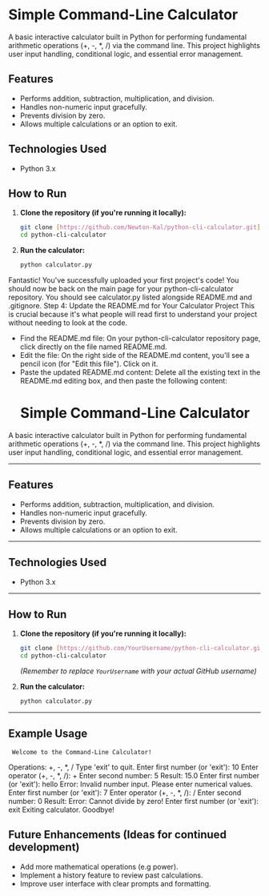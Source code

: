 # Simple Command-Line Calculator

A basic interactive calculator built in Python for performing fundamental arithmetic operations (+, -, *, /) via the command line. This project highlights user input handling, conditional logic, and essential error management.

## Features

* Performs addition, subtraction, multiplication, and division.
* Handles non-numeric input gracefully.
* Prevents division by zero.
* Allows multiple calculations or an option to exit.

## Technologies Used

* Python 3.x

## How to Run

1. **Clone the repository (if you're running it locally):**
    ```bash
    git clone [https://github.com/Newton-Kal/python-cli-calculator.git](https://github.com/Newton-Kal/python-cli-calculator.git)
    cd python-cli-calculator
    ```

2.  **Run the calculator:**
    ```bash
    python calculator.py
    ```

Fantastic! You've successfully uploaded your first project's code!
You should now be back on the main page for your python-cli-calculator repository. You should see calculator.py listed alongside README.md and .gitignore.
Step 4: Update the README.md for Your Calculator Project
This is crucial because it's what people will read first to understand your project without needing to look at the code.
 * Find the README.md file: On your python-cli-calculator repository page, click directly on the file named README.md.
 * Edit the file: On the right side of the README.md content, you'll see a pencil icon (for "Edit this file"). Click on it.
 * Paste the updated README.md content: Delete all the existing text in the README.md editing box, and then paste the following content:
   # Simple Command-Line Calculator

A basic interactive calculator built in Python for performing fundamental arithmetic operations (+, -, *, /) via the command line. This project highlights user input handling, conditional logic, and essential error management.

---

## Features

* Performs addition, subtraction, multiplication, and division.
* Handles non-numeric input gracefully.
* Prevents division by zero.
* Allows multiple calculations or an option to exit.

---

## Technologies Used

* Python 3.x

---

## How to Run

1.  **Clone the repository (if you're running it locally):**
    ```bash
    git clone [https://github.com/YourUsername/python-cli-calculator.git](https://github.com/YourUsername/python-cli-calculator.git)
    cd python-cli-calculator
    ```
    *(Remember to replace `YourUsername` with your actual GitHub username)*

2.  **Run the calculator:**
    ```bash
    python calculator.py
    ```

---

## Example Usage


     Welcome to the Command-Line Calculator! 
   Operations: +, -, *, /
   Type 'exit' to quit.
   Enter first number (or 'exit'): 10
   Enter operator (+, -, *, /): +
   Enter second number: 5
   Result: 15.0
   Enter first number (or 'exit'): hello
   Error: Invalid number input. Please enter numerical values.
   Enter first number (or 'exit'): 7
   Enter operator (+, -, *, /): /
   Enter second number: 0
   Result: Error: Cannot divide by zero!
   Enter first number (or 'exit'): exit
   Exiting calculator. Goodbye!

## Future Enhancements (Ideas for continued development)

* Add more mathematical operations (e.g power).
* Implement a history feature to review past calculations.
* Improve user interface with clear prompts and formatting.


